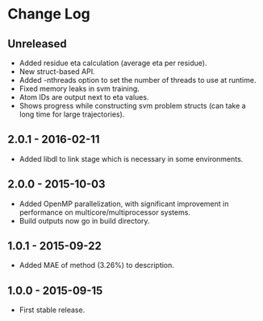 # Change Log

## Unreleased
- Added residue eta calculation (average eta per residue).
- New struct-based API.
- Added -nthreads option to set the number of threads to use at runtime.
- Fixed memory leaks in svm training.
- Atom IDs are output next to eta values.
- Shows progress while constructing svm problem structs (can take a long time for large trajectories).

## 2.0.1 - 2016-02-11
- Added libdl to link stage which is necessary in some environments.

## 2.0.0 - 2015-10-03
- Added OpenMP parallelization, with significant improvement in performance on multicore/multiprocessor systems.
- Build outputs now go in build directory.

## 1.0.1 - 2015-09-22
- Added MAE of method (3.26%) to description.

## 1.0.0 - 2015-09-15
- First stable release.
